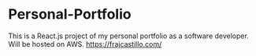 # Personal-Portfolio
This is a React.js project of my personal portfolio as a software developer. Will be hosted on AWS.
https://frajcastillo.com/
